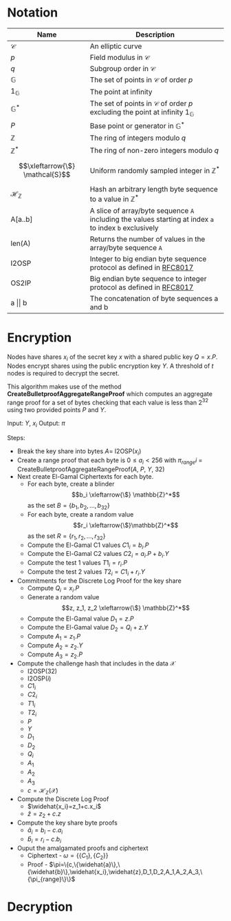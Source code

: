 # Notation

| Name                            | Description                                                                                                   |
|---------------------------------|---------------------------------------------------------------------------------------------------------------|
| $\mathcal{C}$                   | An elliptic curve                                                                                             |
| $p$                             | Field modulus in $\mathcal{C}$                                                                                |
| $q$                             | Subgroup order in $\mathcal{C}$                                                                               |
| $\mathbb{G}$                    | The set of points in $\mathcal{C}$ of order $p$                                                               |
| $1_{\mathbb{G}}$                | The point at infinity                                                                                         |
| $\mathbb{G}^*$                  | The set of points in $\mathcal{C}$ of order $p$ excluding the point at infinity $1_\mathbb{G}$                |
| $P$                             | Base point or generator in $\mathbb{G}^*$                                                                     |
| ${\mathbb{Z}}$                  | The ring of integers modulo $q$                                                                               |
| ${\mathbb{Z}}^*$                | The ring of non-zero integers modulo $q$                                                                      |
| $$\xleftarrow{\$} \mathcal{S}$$ | Uniform randomly sampled integer in $\mathbb{Z}^*$                                                            |
| $\mathcal{H}_{\mathbb{Z}}$      | Hash an arbitrary length byte sequence to a value in $\mathbb{Z}^*$                                           |
| A\[a..b\]                       | A slice of array/byte sequence `A` including the values starting at index `a` to index `b` exclusively        |
| len(A)                          | Returns the number of values in the array/byte sequence `A`                                                   |
| I2OSP                           | Integer to big endian byte sequence protocol as defined in [RFC8017](https://www.rfc-editor.org/info/rfc8017) | 
| OS2IP                           | Big endian byte sequence to integer protocol as defined in [RFC8017](https://www.rfc-editor.org/info/rfc8017) |
| a \|\| b                        | The concatenation of byte sequences a and b                                                                   |

# Encryption

Nodes have shares $x_i$ of the secret key $x$ with a shared public key $Q = x.P$.
Nodes encrypt shares using the public encryption key $Y$.
A threshold of $t$ nodes is required to decrypt the secret.

This algorithm makes use of the method **CreateBulletproofAggregateRangeProof** which computes an aggregate range proof for a set of bytes checking that each value is less than $2^{32}$ using two provided points $P$ and $Y$.

Input: $Y$, $x_i$
Output: $\pi$

Steps:
- Break the key share into bytes $A =$ I2OSP($x_i$)
- Create a range proof that each byte is $0 \le a_i < 256$ with $\pi_{range}i$ = CreateBulletproofAggregateRangeProof($A$, $P$, $Y$, 32)
- Next create El-Gamal Ciphertexts for each byte.
    - For each byte, create a blinder $$b_i \xleftarrow{\$} \mathbb{Z}^*$$ as the set $B = \{b_1, b_2, ..., b_{32}\}$
    - For each byte, create a random value $$r_i \xleftarrow{\$}\mathbb{Z}^*$$ as the set $R = \{r_1, r_2, ..., r_{32}\}$
    - Compute the El-Gamal C1 values $C1_i=b_i.P$
    - Compute the El-Gamal C2 values $C2_i=a_i.P + b_i.Y$
    - Compute the test 1 values $T1_i=r_i.P$
    - Compute the test 2 values $T2_i=C1_i+r_i.Y$
- Commitments for the Discrete Log Proof for the key share
    - Compute $Q_i = x_i.P$
    - Generate a random value $$z, z_1, z_2 \xleftarrow{\$} \mathbb{Z}^*$$
    - Compute the El-Gamal value $D_1 = z.P$
    - Compute the El-Gamal value $D_2 = Q_i + z.Y$
    - Compute $A_1 = z_1.P$
    - Compute $A_2 = z_2.Y$
    - Compute $A_3 = z_2.P$
- Compute the challenge hash that includes in the data $\mathcal{X}$
  - I2OSP(32)
  - I2OSP($i$)
  - $C1_i$
  - $C2_i$
  - $T1_i$
  - $T2_i$
  - $P$
  - $Y$
  - $D_1$
  - $D_2$
  - $Q_i$
  - $A_1$
  - $A_2$
  - $A_3$
  - $c=\mathcal{H}_{\mathbb{Z}}(\mathcal{X})$
- Compute the Discrete Log Proof
    - $\widehat{x_i}=z_1+c.x_i$
    - $\widehat{z}=z_2+c.z$
- Compute the key share byte proofs
    - $\widehat{a}_i=b_i-c.a_i$
    - $\widehat{b}_i=r_i-c.b_i$
- Ouput the amalgamated proofs and ciphertext
    - Ciphertext - $\omega = \{\{C_1\},\{C_2\}\}$
    - Proof - $\pi=\{c,\{\widehat{a}\},\{\widehat{b}\},\widehat{x_i},\widehat{z},D_1,D_2,A_1,A_2,A_3,\{\pi_{range}\}\}$

# Decryption

